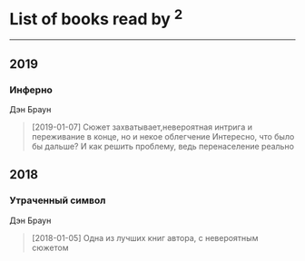 # List of books read by [](http://vk.com/id128917939)<sup>2</sup>
---

## 2019

### Инферно
Дэн Браун
> [2019-01-07] Сюжет захватывает,невероятная интрига и переживание в конце, но и некое облегчение 
> Интересно, что было бы дальше? И как решить проблему, ведь перенаселение реально



## 2018

### Утраченный символ
Дэн Браун
> [2018-01-05] Одна из лучших книг автора, с невероятным сюжетом




